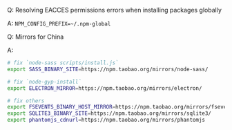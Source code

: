 Q: Resolving EACCES permissions errors when installing packages globally

A: `NPM_CONFIG_PREFIX=~/.npm-global`

Q: Mirrors for China

A:

```bash
# fix `node-sass scripts/install.js`
export SASS_BINARY_SITE=https://npm.taobao.org/mirrors/node-sass/

# fix `node-gyp-install`
export ELECTRON_MIRROR=https://npm.taobao.org/mirrors/electron/

# fix others
export FSEVENTS_BINARY_HOST_MIRROR=https://npm.taobao.org/mirrors/fsevents/
export SQLITE3_BINARY_SITE=https://npm.taobao.org/mirrors/sqlite3/
export phantomjs_cdnurl=https://npm.taobao.org/mirrors/phantomjs
```
